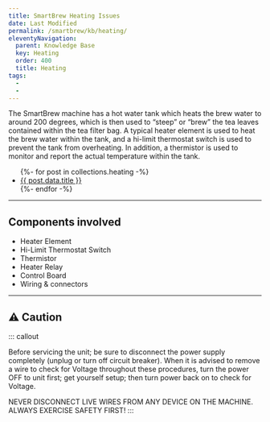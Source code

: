 ```yaml
---
title: SmartBrew Heating Issues
date: Last Modified 
permalink: /smartbrew/kb/heating/
eleventyNavigation:
  parent: Knowledge Base
  key: Heating
  order: 400
  title: Heating
tags:
  -  
  - 
---
```

The SmartBrew machine has a hot water tank which heats the brew water to around 200 degrees, which is then used to “steep” or “brew” the tea leaves contained within the tea filter bag. A typical heater element is used to heat the brew water within the tank, and a hi-limit thermostat switch is used to prevent the tank from overheating. In addition, a thermistor is used to monitor and report the actual temperature within the tank.

<ul>
{%- for post in collections.heating -%}
  <li><a href="{{ post.url | url }}">{{ post.data.title }}</a></li>
{%- endfor -%}
</ul>

---
## Components involved

- Heater Element
- Hi-Limit Thermostat Switch
- Thermistor
- Heater Relay
- Control Board
- Wiring & connectors

---


## ⚠️ Caution

::: callout

Before servicing the unit; be sure to disconnect the power supply completely (unplug or turn off circuit breaker). When it is advised to remove a wire to check for Voltage throughout these procedures, turn the power OFF to unit first; get yourself setup; then turn power back on to check for Voltage.

NEVER DISCONNECT LIVE WIRES FROM ANY DEVICE ON THE MACHINE. ALWAYS EXERCISE SAFETY FIRST!
:::